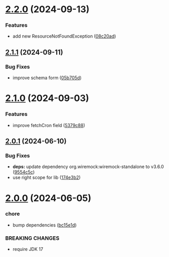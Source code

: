 # [2.2.0](https://github.com/gravitee-io/gravitee-fetcher-github/compare/2.1.1...2.2.0) (2024-09-13)


### Features

* add new ResourceNotFoundException ([08c20ad](https://github.com/gravitee-io/gravitee-fetcher-github/commit/08c20adbb569c145f8eeba5307ff2e9f601533c1))

## [2.1.1](https://github.com/gravitee-io/gravitee-fetcher-github/compare/2.1.0...2.1.1) (2024-09-11)


### Bug Fixes

* improve schema form ([05b705d](https://github.com/gravitee-io/gravitee-fetcher-github/commit/05b705d20369624dd6328ade8a28883b70ca86ba))

# [2.1.0](https://github.com/gravitee-io/gravitee-fetcher-github/compare/2.0.1...2.1.0) (2024-09-03)


### Features

* improve fetchCron field ([5379c88](https://github.com/gravitee-io/gravitee-fetcher-github/commit/5379c8857647c37949340a1dcc1142582bfdfe22))

## [2.0.1](https://github.com/gravitee-io/gravitee-fetcher-github/compare/2.0.0...2.0.1) (2024-06-10)


### Bug Fixes

* **deps:** update dependency org.wiremock:wiremock-standalone to v3.6.0 ([9554c5c](https://github.com/gravitee-io/gravitee-fetcher-github/commit/9554c5cca2a489f92b2768b53733a725fec27ed8))
* use right scope for lib ([174e3b2](https://github.com/gravitee-io/gravitee-fetcher-github/commit/174e3b276285cfc16c7addb81ed5a97992f1ac49))

# [2.0.0](https://github.com/gravitee-io/gravitee-fetcher-github/compare/1.6.0...2.0.0) (2024-06-05)


### chore

* bump dependencies ([bc15e1d](https://github.com/gravitee-io/gravitee-fetcher-github/commit/bc15e1d428ebef67f9e248e02421d1876dc01b9f))


### BREAKING CHANGES

* require JDK 17
